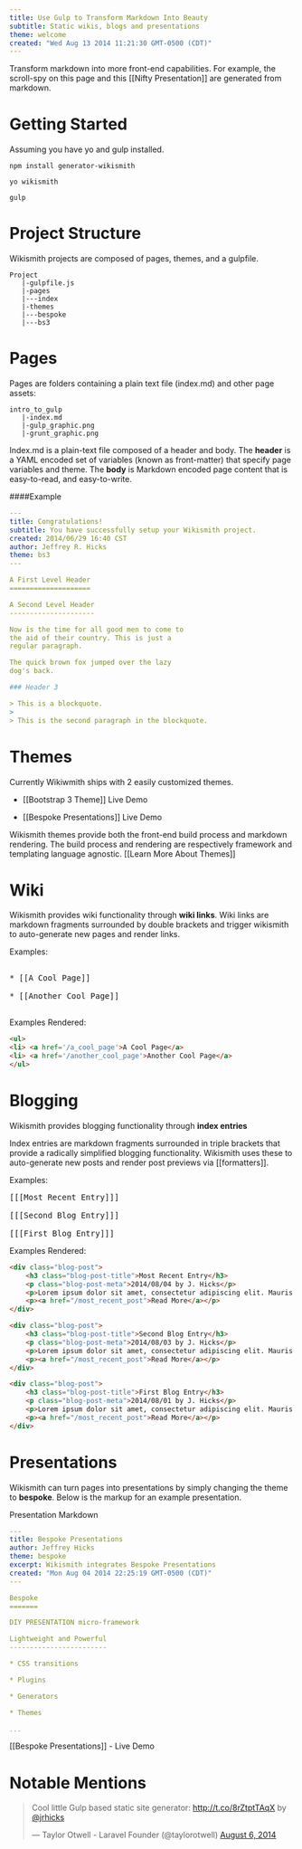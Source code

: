 ```yaml
---
title: Use Gulp to Transform Markdown Into Beauty
subtitle: Static wikis, blogs and presentations
theme: welcome
created: "Wed Aug 13 2014 11:21:30 GMT-0500 (CDT)"
---
```


Transform markdown into more front-end capabilities.  For example, the scroll-spy on this page and this [[Nifty Presentation]] are generated
from markdown.

Getting Started
===================

Assuming you have yo and gulp installed.

```
npm install generator-wikismith
```

```
yo wikismith
```

```
gulp
```

Project Structure
===================

Wikismith projects are composed of pages, themes, and a gulpfile.

<pre><code>Project
   |-gulpfile.js
   |-pages
   |---index
   |-themes
   |---bespoke
   |---bs3
</code></pre>

Pages
============

Pages are folders containing a plain text file (index.md) and other page assets:

<pre><code>intro_to_gulp
   |-index.md
   |-gulp_graphic.png
   |-grunt_graphic.png
</code></pre>

Index.md is a plain-text file composed of a header and body.  The **header** is a YAML encoded set of variables (known as front-matter) that specify page variables and theme.  The **body** is Markdown encoded page content that is easy-to-read, and easy-to-write.

####Example

```yaml
---
title: Congratulations!
subtitle: You have successfully setup your Wikismith project.
created: 2014/06/29 16:40 CST
author: Jeffrey R. Hicks
theme: bs3
---

A First Level Header
====================

A Second Level Header
---------------------

Now is the time for all good men to come to
the aid of their country. This is just a
regular paragraph.

The quick brown fox jumped over the lazy
dog's back.

### Header 3

> This is a blockquote.
>
> This is the second paragraph in the blockquote.
```

Themes
=================

Currently Wikiwmith ships with 2 easily customized themes.

* [[Bootstrap 3 Theme]] Live Demo

* [[Bespoke Presentations]] Live Demo

Wikismith themes provide both the front-end build process and markdown rendering. The build process and rendering are respectively framework and templating language agnostic. [[Learn More About Themes]]

Wiki
====

Wikismith provides wiki functionality through **wiki links**.  Wiki links are markdown fragments surrounded by double brackets and trigger wikismith to auto-generate new pages and render links.

Examples:

<pre>

* &#091;&#091;A Cool Page&#093;&#093;

* &#091;&#091;Another Cool Page&#093;&#093;

</pre>

Examples Rendered:

```html
<ul>
<li> <a href='/a_cool_page'>A Cool Page</a>
<li> <a href='/another_cool_page'>Another Cool Page</a>
</ul>

```


Blogging
========

Wikismith provides blogging functionality through **index entries**

Index entries are markdown fragments surrounded in triple brackets that
provide a radically simplified blogging functionality.  Wikismith uses these to auto-generate
new posts and render post previews via [[formatters]].

Examples:

<pre>
&#091;&#091;&#091;Most Recent Entry&#093;&#093;&#093;

&#091;&#091;&#091;Second Blog Entry&#093;&#093;&#093;

&#091;&#091;&#091;First Blog Entry&#093;&#093;&#093;
</pre>

Examples Rendered:

```html
<div class="blog-post">
    <h3 class="blog-post-title">Most Recent Entry</h3>
    <p class="blog-post-meta">2014/08/04 by J. Hicks</p>
    <p>Lorem ipsum dolor sit amet, consectetur adipiscing elit. Mauris vel ante enim ...</p>
    <p><a href="/most_recent_post">Read More</a></p>
</div>

<div class="blog-post">
    <h3 class="blog-post-title">Second Blog Entry</h3>
    <p class="blog-post-meta">2014/08/03 by J. Hicks</p>
    <p>Lorem ipsum dolor sit amet, consectetur adipiscing elit. Mauris vel ante enim ...</p>
    <p><a href="/most_recent_post">Read More</a></p>
</div>

<div class="blog-post">
    <h3 class="blog-post-title">First Blog Entry</h3>
    <p class="blog-post-meta">2014/08/01 by J. Hicks</p>
    <p>Lorem ipsum dolor sit amet, consectetur adipiscing elit. Mauris vel ante enim ...</p>
    <p><a href="/most_recent_post">Read More</a></p>
</div>
```

Presentations
=============

Wikismith can turn pages into presentations by simply changing the theme to **bespoke**.
Below is the markup for an example presentation.

Presentation Markdown

```yaml
---
title: Bespoke Presentations
author: Jeffrey Hicks
theme: bespoke
excerpt: Wikismith integrates Bespoke Presentations
created: "Mon Aug 04 2014 22:25:19 GMT-0500 (CDT)"
---

Bespoke
=======

DIY PRESENTATION micro-framework

Lightweight and Powerful
------------------------

* CSS transitions

* Plugins

* Generators

* Themes

...

```

[[Bespoke Presentations]] - Live Demo

Notable Mentions
========

<blockquote class="twitter-tweet" lang="en"><p>Cool little Gulp based static site generator: <a href="http://t.co/8rZtptTAqX">http://t.co/8rZtptTAqX</a> by <a href="https://twitter.com/jrhicks">@jrhicks</a></p>&mdash; Taylor Otwell - Laravel Founder (@taylorotwell) <a href="https://twitter.com/taylorotwell/statuses/496831540266295296">August 6, 2014</a></blockquote>
<script async src="//platform.twitter.com/widgets.js" charset="utf-8"></script>
